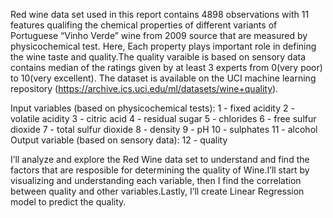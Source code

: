 Red wine data set used in this report contains 4898 observations with 11 features qualifing the chemical properties of different variants of Portuguese “Vinho Verde” wine from 2009 source that are measured by physicochemical test. Here, Each property plays important role in defining the wine taste and quality.The quality varaible is based on sensory data contains median of the ratings given by at least 3 experts from 0(very poor) to 10(very excellent).
The dataset is available on the UCI machine learning repository (https://archive.ics.uci.edu/ml/datasets/wine+quality). 

Input variables (based on physicochemical tests):
1 - fixed acidity 
2 - volatile acidity 
3 - citric acid 
4 - residual sugar 
5 - chlorides 
6 - free sulfur dioxide 
7 - total sulfur dioxide 
8 - density
9 - pH
10 - sulphates 
11 - alcohol 
Output variable (based on sensory data):
12 - quality 

I’ll analyze and explore the Red Wine data set to understand and find the factors that are resposible for determining the quality of Wine.I’ll start by visualizing and understanding each variable, then I find the correlation between quality and other variables.Lastly, I’ll create Linear Regression model to predict the quality.
